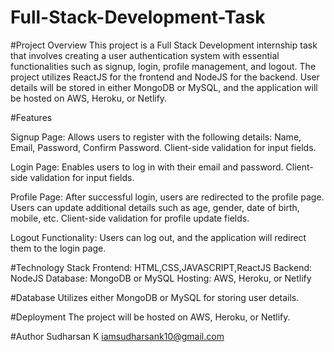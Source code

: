 # Full-Stack-Development-Task

#Project Overview
This project is a Full Stack Development internship task that involves creating a user authentication system with essential functionalities such as signup, login, profile management, and logout. The project utilizes ReactJS for the frontend and NodeJS for the backend. User details will be stored in either MongoDB or MySQL, and the application will be hosted on AWS, Heroku, or Netlify.

#Features

Signup Page:
Allows users to register with the following details: Name, Email, Password, Confirm Password.
Client-side validation for input fields.

Login Page:
Enables users to log in with their email and password.
Client-side validation for input fields.

Profile Page:
After successful login, users are redirected to the profile page.
Users can update additional details such as age, gender, date of birth, mobile, etc.
Client-side validation for profile update fields.

Logout Functionality:
Users can log out, and the application will redirect them to the login page.

#Technology Stack
Frontend: HTML,CSS,JAVASCRIPT,ReactJS
Backend: NodeJS
Database: MongoDB or MySQL
Hosting: AWS, Heroku, or Netlify

#Database
Utilizes either MongoDB or MySQL for storing user details.

#Deployment
The project will be hosted on AWS, Heroku, or Netlify.

#Author
Sudharsan K
iamsudharsank10@gmail.com






